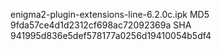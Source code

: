 enigma2-plugin-extensions-line-6.2.0c.ipk
MD5 9fda57ce4d1d2312cf698ac72092369a
SHA 941995d836e5def578177a0256d19410054b5df4

